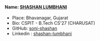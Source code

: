 #### Name: [SHASHAN LUMBHANI](https://github.com/soni-shashan/)
- Place: Bhavanagar, Gujarat
- Bio: CSPIT - B.Tech CS'27 (CHARUSAT)
- GitHub: [soni-shashan](https://github.com/soni-shashan/)
- Linkedin : [shashan-lumbhani](https://www.linkedin.com/in/shashan-lumbhani/)

